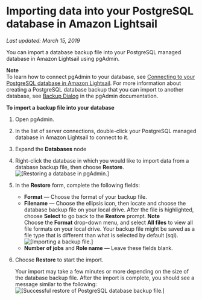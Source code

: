 # Importing data into your PostgreSQL database in Amazon Lightsail<a name="amazon-lightsail-importing-data-into-your-postgres-database"></a>

 *Last updated: March 15, 2019* 

You can import a database backup file into your PostgreSQL managed database in Amazon Lightsail using pgAdmin\.

**Note**  
To learn how to connect pgAdmin to your database, see [Connecting to your PostgreSQL database in Amazon Lightsail](amazon-lightsail-connecting-to-your-postgres-database.md)\. For more information about creating a PostgreSQL database backup that you can import to another database, see [Backup Dialog](https://www.pgadmin.org/docs/pgadmin4/dev/backup_dialog.html) in the pgAdmin documentation\.

**To import a backup file into your database**

1. Open pgAdmin\.

1. In the list of server connections, double\-click your PostgreSQL managed database in Amazon Lightsail to connect to it\.

1. Expand the **Databases** node

1. Right\-click the database in which you would like to import data from a database backup file, then choose **Restore**\.  
![\[Restoring a database in pgAdmin.\]](https://s3-us-west-2.amazonaws.com/parkside-localized-docs-devo/v1/en_us/b3f6d19f6c5a2810c4336f10d978ee98/images/amazon-lightsail-pgadmin-restore-database.png)

1. In the **Restore** form, complete the following fields:
   + **Format** — Choose the format of your backup file\.
   + **Filename** — Choose the ellipsis icon, then locate and choose the database backup file on your local drive\. After the file is highlighted, choose **Select** to go back to the **Restore** prompt\.
**Note**  
Choose the **Format** drop\-down menu, and select **All files** to view all file formats on your local drive\. Your backup file might be saved as a file type that is different than what is selected by default \(sql\)\.  
![\[Importing a backup file.\]](https://s3-us-west-2.amazonaws.com/parkside-localized-docs-devo/v1/en_us/b3f6d19f6c5a2810c4336f10d978ee98/images/amazon-lightsail-pgadmin-restore-backup-select-file.png)
   + **Number of jobs** and **Role name** — Leave these fields blank\.

1. Choose **Restore** to start the import\.

   Your import may take a few minutes or more depending on the size of the database backup file\. After the import is complete, you should see a message similar to the following:  
![\[Successful restore of PostgreSQL database backup file.\]](https://s3-us-west-2.amazonaws.com/parkside-localized-docs-devo/v1/en_us/b3f6d19f6c5a2810c4336f10d978ee98/images/amazon-lightsail-pgadmin-successful-restore.png)